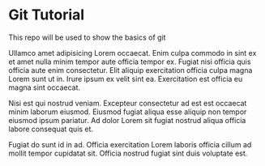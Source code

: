 # Git Tutorial

This repo will be used to show the basics of git

Ullamco amet adipisicing Lorem occaecat. Enim culpa commodo in sint ex et amet nulla minim tempor aute officia tempor ex. Fugiat nisi officia quis officia aute enim consectetur. Elit aliquip exercitation officia culpa magna Lorem sunt ut in. Irure ipsum ex velit sint ea. Exercitation est officia eu magna sint occaecat.


Nisi est qui nostrud veniam. Excepteur consectetur ad est est occaecat minim laborum eiusmod. Eiusmod fugiat aliqua esse aliquip non tempor eiusmod ipsum pariatur. Ad dolor Lorem sit fugiat nostrud aliqua officia labore consequat quis et.

Fugiat do sunt id in ad. Officia exercitation Lorem laboris officia cillum ad mollit tempor cupidatat sit. Officia nostrud fugiat sint duis voluptate est.